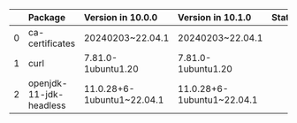 <!-- markdown-link-check-disable -->

|    | Package                 | Version in 10.0.0          | Version in 10.1.0          | Status   |
|---:|:------------------------|:---------------------------|:---------------------------|:---------|
|  0 | ca-certificates         | 20240203~22.04.1           | 20240203~22.04.1           |          |
|  1 | curl                    | 7.81.0-1ubuntu1.20         | 7.81.0-1ubuntu1.20         |          |
|  2 | openjdk-11-jdk-headless | 11.0.28+6-1ubuntu1~22.04.1 | 11.0.28+6-1ubuntu1~22.04.1 |          |
